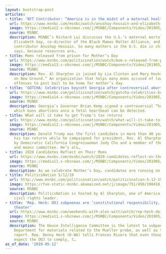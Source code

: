 ```yaml
---
layout: bootstrap-post
articles:
- title: 'NYT Contributor: “America is in the midst of a maternal health crisis”'
  url: https://www.msnbc.com/msnbc/watch/anushay-hossain-and-elizabeth-gay-talk-maternal-mortality-59495493531
  image: https://media12.s-nbcnews.com/j/MSNBC/Components/Video/201905/n_MSNBC_MaternalMortality_190512_1920x1080.nbcnews-fp-1200-630.jpg
  source: MSNBC
  description: MSNBC’s Richard Lui discusses the U.S.’s maternal mortality rate with
    Elizabeth Gay, co-director of the Black Mamas Matter Alliance, and New York Times
    contributor Anushay Hossain. So many mothers in the U.S. die in childbirth, Gay
    says, because resources are…
- title: Moms released from prison for Mother’s Day
  url: https://www.msnbc.com/politicsnation/watch/mom-s-released-from-prison-for-mother-s-day-59492421919
  image: https://media13.s-nbcnews.com/j/MSNBC/Components/Video/201905/n_sharp_moms_190512_1920x1080.nbcnews-fp-1200-630.jpg
  source: MSNBC
  description: Rev. Al Sharpton is joined by Lia Clinton and Mary Hooks of “Southerners
    on New Ground.” An organization that helps many moms accused of low-level drug
    offenses to post bail to be home for mother’s day.
- title: 'GOTCHA: Celebrities boycott Georgia after controversial abortion bill'
  url: https://www.msnbc.com/politicsnation/watch/gotcha-celebrities-boycott-georgia-after-controversial-abortion-bill-59492933735
  image: https://media14.s-nbcnews.com/j/MSNBC/Components/Video/201905/n_sharp_georgia_190512_1920x1080.nbcnews-fp-1200-630.jpg
  source: MSNBC
  description: Georgia’s Governor Brian Kemp signed a controversial “heartbeat” bill
    which bans abortions once a fetal heartbeat can be detected.
- title: What will it take to get Trump’s tax returns
  url: https://www.msnbc.com/politicsnation/watch/what-will-it-take-to-get-trump-s-tax-returns-59491397934
  image: https://media12.s-nbcnews.com/j/MSNBC/Components/Video/201905/n_sharp_taxes_190512_1920x1080.nbcnews-fp-1200-630.jpg
  source: MSNBC
  description: Donald Trump was the first candidate in more than 40 years to not reveal
    his tax returns while he campaigned for president. Rev. Al Sharpton is joined
    by Democratic California Congresswoman Judy Chu and a member of the house ways
    and means committee. He’s als…
- title: 2020 Candidates Reflect on Their Moms
  url: https://www.msnbc.com/msnbc/watch/2020-candidates-reflect-on-their-moms-59489861810
  image: https://media11.s-nbcnews.com/j/MSNBC/Components/Video/201905/n_kendis_candidatesmothersday_190512_1920x1080.nbcnews-fp-1200-630.jpg
  source: MSNBC
  description: As we celebrate Mother’s Day… candidates are running on.
- title: PoliticsNation 5/12/19
  url: http://www.msnbc.com/politicsnation/watch/politicsnation-5-12-19-episode
  image: https://tve-static-msnbc.akamaized.net/j/image/751/450/190418_3941833_PoliticsNation_5_12_19_800x450_1521204803541.video_1067x600.jpg
  source: MSNBC
  description: PoliticsNation is hosted by Al Sharpton, one of America's most renowned
    civil rights leader.
- title: 'Rep. Heck: DOJ subpoenas are ‘constitutional responsibility,’ not political
    theater'
  url: https://www.msnbc.com/weekends-with-alex-witt/watch/rep-heck-doj-subpoenas-are-constitutional-responsibility-not-political-theater-59486277872
  image: https://media11.s-nbcnews.com/j/MSNBC/Components/Video/201905/n_witt_FrancesRivera_DennyHeck_190512_1920x1080.nbcnews-fp-1200-630.jpg
  source: MSNBC
  description: The House Intelligence Committee is the latest to subpoena the Justice
    Department for materials related to the Mueller probe, as well as the unredacted
    report. Rep. Denny Heck (D-WA) tells Frances Rivera that even though he doesn’t
    expect the DOJ to comply, t…
as_of_date: '2019-05-12'
---
```


